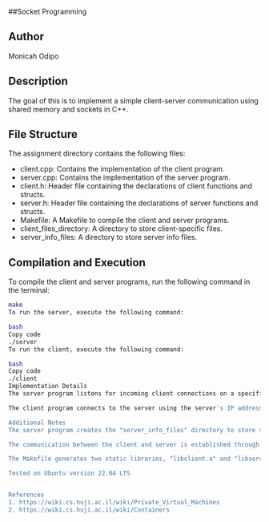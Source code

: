 ##Socket Programming 

## Author
Monicah Odipo

## Description
The goal of this is to implement a simple client-server communication using shared memory and sockets in C++.

## File Structure
The assignment directory contains the following files:

- client.cpp: Contains the implementation of the client program.
- server.cpp: Contains the implementation of the server program.
- client.h: Header file containing the declarations of client functions and structs.
- server.h: Header file containing the declarations of server functions and structs.
- Makefile: A Makefile to compile the client and server programs.
- client_files_directory: A directory to store client-specific files.
- server_info_files: A directory to store server info files.

## Compilation and Execution
To compile the client and server programs, run the following command in the terminal:

```bash
make
To run the server, execute the following command:

bash
Copy code
./server
To run the client, execute the following command:

bash
Copy code
./client
Implementation Details
The server program listens for incoming client connections on a specified port and communicates with the client using both shared memory and sockets. The server creates a shared memory segment to share data with the client. It also creates an info file with relevant server information.

The client program connects to the server using the server's IP address and port number obtained from the info file. It then reads data from the shared memory segment to receive messages from the server.

Additional Notes
The server program creates the "server_info_files" directory to store server info files, and the client program creates the "client_files_directory" directory to store client-specific files.

The communication between the client and server is established through sockets, and data is shared using shared memory.

The Makefile generates two static libraries, "libclient.a" and "libserver.a", when running the "make" command.

Tested on Ubuntu version 22.04 LTS


References
1. https://wiki.cs.huji.ac.il/wiki/Private_Virtual_Machines
2. https://wiki.cs.huji.ac.il/wiki/Containers

